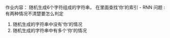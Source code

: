   作业内容： 随机生成6个字符组成的字符串， 在里面查找‘你’的索引 - RNN
  问题 : 有两种情况不清楚要怎么判定
  1. 随机生成的字符串中没有‘你’的情况
  2. 随机生成的字符串中有多个‘你’的情况
